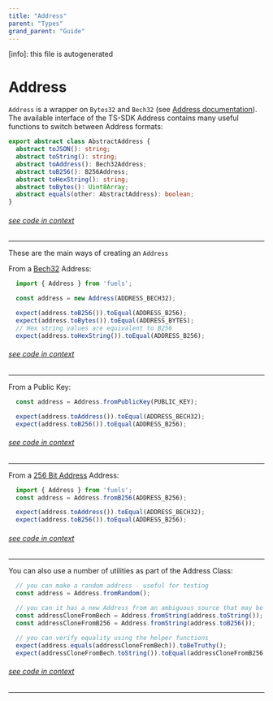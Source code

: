 ```yaml
---
title: "Address"
parent: "Types"
grand_parent: "Guide"
---
```


[info]: this file is autogenerated
# Address

`Address` is a wrapper on `Bytes32` and `Bech32` (see [Address documentation](../../packages/fuel-ts-address/)). The available interface of the TS-SDK Address contains many useful functions to switch between Address formats:


```typescript
export abstract class AbstractAddress {
  abstract toJSON(): string;
  abstract toString(): string;
  abstract toAddress(): Bech32Address;
  abstract toB256(): B256Address;
  abstract toHexString(): string;
  abstract toBytes(): Uint8Array;
  abstract equals(other: AbstractAddress): boolean;
}
```
###### [see code in context](https://github.com/FuelLabs/fuels-ts/blob/master/packages/interfaces/src/index.ts#L12-L22)

---


These are the main ways of creating an `Address`

From a [Bech32](./bech32.md) Address:


```typescript
  import { Address } from 'fuels';

  const address = new Address(ADDRESS_BECH32);

  expect(address.toB256()).toEqual(ADDRESS_B256);
  expect(address.toBytes()).toEqual(ADDRESS_BYTES);
  // Hex string values are equivalent to B256
  expect(address.toHexString()).toEqual(ADDRESS_B256);
```
###### [see code in context](https://github.com/FuelLabs/fuels-ts/blob/master/packages/fuel-gauge/src/doc-examples.test.ts#L37-L46)

---


From a Public Key:


```typescript
  const address = Address.fromPublicKey(PUBLIC_KEY);

  expect(address.toAddress()).toEqual(ADDRESS_BECH32);
  expect(address.toB256()).toEqual(ADDRESS_B256);
```
###### [see code in context](https://github.com/FuelLabs/fuels-ts/blob/master/packages/fuel-gauge/src/doc-examples.test.ts#L50-L55)

---


From a [256 Bit Address](./bits256.md) Address:


```typescript
  import { Address } from 'fuels';
  const address = Address.fromB256(ADDRESS_B256);

  expect(address.toAddress()).toEqual(ADDRESS_BECH32);
  expect(address.toB256()).toEqual(ADDRESS_B256);
```
###### [see code in context](https://github.com/FuelLabs/fuels-ts/blob/master/packages/fuel-gauge/src/doc-examples.test.ts#L59-L65)

---


You can also use a number of utilities as part of the Address Class:


```typescript
  // you can make a random address - useful for testing
  const address = Address.fromRandom();

  // you can it has a new Address from an ambiguous source that may be a Bech32 or B256 address
  const addressCloneFromBech = Address.fromString(address.toString());
  const addressCloneFromB256 = Address.fromString(address.toB256());

  // you can verify equality using the helper functions
  expect(address.equals(addressCloneFromBech)).toBeTruthy();
  expect(addressCloneFromBech.toString()).toEqual(addressCloneFromB256.toString());
```
###### [see code in context](https://github.com/FuelLabs/fuels-ts/blob/master/packages/fuel-gauge/src/doc-examples.test.ts#L69-L80)

---

